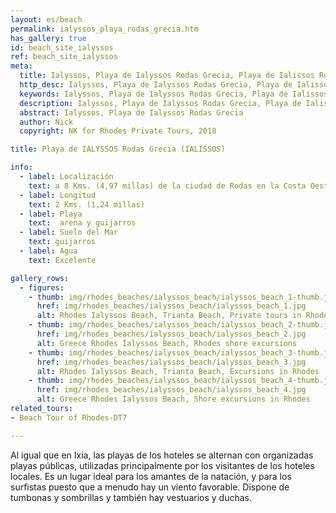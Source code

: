 ```yaml
---
layout: es/beach
permalink: ialyssos_playa_rodas_grecia.htm
has_gallery: true
id: beach_site_ialyssos
ref: beach_site_ialyssos
meta:
  title: Ialyssos, Playa de Ialyssos Rodas Grecia, Playa de Ialissos Rodas Grecia
  http_desc: Ialyssos, Playa de Ialyssos Rodas Grecia, Playa de Ialissos Rodas Grecia, Las mejores playas de Rodas Grecia
  keywords: Ialyssos, Playa de Ialyssos Rodas Grecia, Playa de Ialissos Rodas Grecia, Las mejores playas de Rodas Grecia
  description: Ialyssos, Playa de Ialyssos Rodas Grecia, Playa de Ialissos Rodas Grecia, Las mejores playas de Rodas Grecia
  abstract: Ialyssos, Playa de Ialyssos Rodas Grecia
  author: Nick
  copyright: NK for Rhodes Private Tours, 2018

title: Playa de IALYSSOS Rodas Grecia (IALISSOS)

info:
  - label: Localización
    text: a 8 Kms. (4,97 millas) de la ciudad de Rodas en la Costa Oeste
  - label: Longitud
    text: 2 Kms. (1,24 millas)
  - label: Playa
    text:  arena y guijarros
  - label: Suelo del Mar
    text: guijarros
  - label: Agua
    text: Excelente

gallery_rows:
  - figures:
    - thumb: img/rhodes_beaches/ialyssos_beach/ialyssos_beach_1-thumb.jpg
      href: img/rhodes_beaches/ialyssos_beach/ialyssos_beach_1.jpg
      alt: Rhodes Ialyssos Beach, Trianta Beach, Private tours in Rhodes
    - thumb: img/rhodes_beaches/ialyssos_beach/ialyssos_beach_2-thumb.jpg
      href: img/rhodes_beaches/ialyssos_beach/ialyssos_beach_2.jpg
      alt: Greece Rhodes Ialyssos Beach, Rhodes shore excursions
    - thumb: img/rhodes_beaches/ialyssos_beach/ialyssos_beach_3-thumb.jpg
      href: img/rhodes_beaches/ialyssos_beach/ialyssos_beach_3.jpg
      alt: Rhodes Ialyssos Beach, Trianta Beach, Excursions in Rhodes
    - thumb: img/rhodes_beaches/ialyssos_beach/ialyssos_beach_4-thumb.jpg
      href: img/rhodes_beaches/ialyssos_beach/ialyssos_beach_4.jpg
      alt: Greece Rhodes Ialyssos Beach, Shore excursions in Rhodes
related_tours:
- Beach Tour of Rhodes-DT7

---
```

Al igual que en Ixia, las playas de los hoteles se alternan con organizadas playas públicas, utilizadas principalmente por los visitantes de los hoteles locales. Es un lugar ideal para los amantes de la natación, y para los surfistas puesto que a menudo hay un viento favorable. Dispone de tumbonas y sombrillas y también hay vestuarios y duchas.